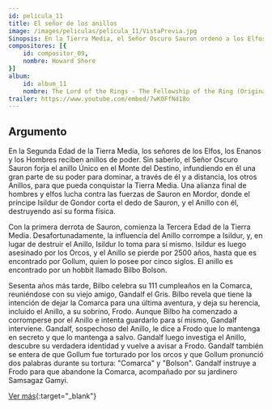 ```yaml
---
id: pelicula_11
title: El señor de los anillos
image: /images/peliculas/pelicula_11/VistaPrevia.jpg
Sinopsis: En la Tierra Media, el Señor Oscuro Sauron ordenó a los Elfos que forjaran los Grandes Anillos de Poder. Tres para los reyes Elfos, siete para los Señores Enanos, y nueve para los Hombres Mortales. Pero Saurón también forjó, en secreto, el Anillo Único, que tiene el poder de esclavizar toda la Tierra Media. Con la ayuda de sus amigos y de valientes aliados, el joven hobbit Frodo emprende un peligroso viaje con la misión de destruir el Anillo Único... (FILMAFFINITY)
compositores: [{
    id: compositor_09,
    nombre: Howard Shore
}]
album:
    id: album_11
    nombre: The Lord of the Rings - The Fellowship of the Ring (Original Motion Picture Soundtrack)
trailer: https://www.youtube.com/embed/7wK0FfNd18o
---
```


## Argumento

En la Segunda Edad de la Tierra Media, los señores de los Elfos, los Enanos y los Hombres reciben anillos de poder. Sin saberlo, el Señor Oscuro Sauron forja el anillo Único en el Monte del Destino, infundiendo en él una gran parte de su poder para dominar, a través de él y a distancia, los otros Anillos, para que pueda conquistar la Tierra Media. Una alianza final de hombres y elfos lucha contra las fuerzas de Sauron en Mordor, donde el príncipe Isildur de Gondor corta el dedo de Sauron, y el Anillo con él, destruyendo así su forma física.

Con la primera derrota de Sauron, comienza la Tercera Edad de la Tierra Media. Desafortunadamente, la influencia del Anillo corrompe a Isildur, y, en lugar de destruir el Anillo, Isildur lo toma para sí mismo. Isildur es luego asesinado por los Orcos, y el Anillo se pierde por 2500 años, hasta que es encontrado por Gollum, quien lo posee por cinco siglos. El anillo es encontrado por un hobbit llamado Bilbo Bolson.

Sesenta años más tarde, Bilbo celebra su 111 cumpleaños en la Comarca, reuniéndose con su viejo amigo, Gandalf el Gris. Bilbo revela que tiene la intención de dejar la Comarca para una última aventura, y deja su herencia, incluido el Anillo, a su sobrino, Frodo. Aunque Bilbo ha comenzado a corromperse por el Anillo e intenta guardarlo para sí mismo, Gandalf interviene. Gandalf, sospechoso del Anillo, le dice a Frodo que lo mantenga en secreto y que lo mantenga a salvo. Gandalf luego investiga el Anillo, descubre su verdadera identidad y vuelve a avisar a Frodo. Gandalf también se entera de que Gollum fue torturado por los orcos y que Gollum pronunció dos palabras durante su tortura: "Comarca" y "Bolson". Gandalf instruye a Frodo para que abandone la Comarca, acompañado por su jardinero Samsagaz Gamyi.

[Ver más](https://es.wikipedia.org/wiki/El_Se%C3%B1or_de_los_Anillos:_la_Comunidad_del_Anillo#Argumento){:target="_blank"}